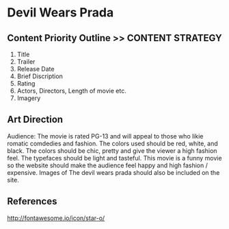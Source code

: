 # Devil Wears Prada

## Content Priority Outline >> CONTENT STRATEGY

1. Title
2. Trailer
3. Release Date
4. Brief Discription
5. Rating
6. Actors, Directors, Length of movie etc. 
7. Imagery

## Art Direction 

Audience: The movie is rated PG-13 and will appeal to those who likie romatic comdedies and fashion.
The colors used should be red, white, and  black. The colors should be chic, pretty and give the viewer a high fashion feel. The typefaces should be light and tasteful. This movie is a funny movie so the website should make the audience feel happy and high fashion / expensive. Images of The devil wears prada should also be included on the site. 

## References

http://fontawesome.io/icon/star-o/
